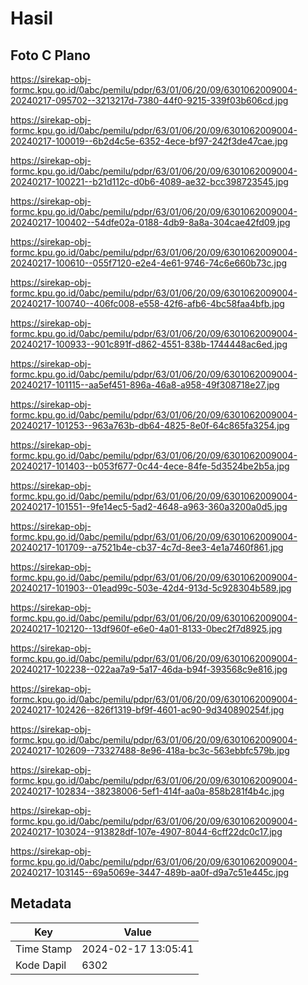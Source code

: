 # Hasil

## Foto C Plano

https://sirekap-obj-formc.kpu.go.id/0abc/pemilu/pdpr/63/01/06/20/09/6301062009004-20240217-095702--3213217d-7380-44f0-9215-339f03b606cd.jpg

https://sirekap-obj-formc.kpu.go.id/0abc/pemilu/pdpr/63/01/06/20/09/6301062009004-20240217-100019--6b2d4c5e-6352-4ece-bf97-242f3de47cae.jpg

https://sirekap-obj-formc.kpu.go.id/0abc/pemilu/pdpr/63/01/06/20/09/6301062009004-20240217-100221--b21d112c-d0b6-4089-ae32-bcc398723545.jpg

https://sirekap-obj-formc.kpu.go.id/0abc/pemilu/pdpr/63/01/06/20/09/6301062009004-20240217-100402--54dfe02a-0188-4db9-8a8a-304cae42fd09.jpg

https://sirekap-obj-formc.kpu.go.id/0abc/pemilu/pdpr/63/01/06/20/09/6301062009004-20240217-100610--055f7120-e2e4-4e61-9746-74c6e660b73c.jpg

https://sirekap-obj-formc.kpu.go.id/0abc/pemilu/pdpr/63/01/06/20/09/6301062009004-20240217-100740--406fc008-e558-42f6-afb6-4bc58faa4bfb.jpg

https://sirekap-obj-formc.kpu.go.id/0abc/pemilu/pdpr/63/01/06/20/09/6301062009004-20240217-100933--901c891f-d862-4551-838b-1744448ac6ed.jpg

https://sirekap-obj-formc.kpu.go.id/0abc/pemilu/pdpr/63/01/06/20/09/6301062009004-20240217-101115--aa5ef451-896a-46a8-a958-49f308718e27.jpg

https://sirekap-obj-formc.kpu.go.id/0abc/pemilu/pdpr/63/01/06/20/09/6301062009004-20240217-101253--963a763b-db64-4825-8e0f-64c865fa3254.jpg

https://sirekap-obj-formc.kpu.go.id/0abc/pemilu/pdpr/63/01/06/20/09/6301062009004-20240217-101403--b053f677-0c44-4ece-84fe-5d3524be2b5a.jpg

https://sirekap-obj-formc.kpu.go.id/0abc/pemilu/pdpr/63/01/06/20/09/6301062009004-20240217-101551--9fe14ec5-5ad2-4648-a963-360a3200a0d5.jpg

https://sirekap-obj-formc.kpu.go.id/0abc/pemilu/pdpr/63/01/06/20/09/6301062009004-20240217-101709--a7521b4e-cb37-4c7d-8ee3-4e1a7460f861.jpg

https://sirekap-obj-formc.kpu.go.id/0abc/pemilu/pdpr/63/01/06/20/09/6301062009004-20240217-101903--01ead99c-503e-42d4-913d-5c928304b589.jpg

https://sirekap-obj-formc.kpu.go.id/0abc/pemilu/pdpr/63/01/06/20/09/6301062009004-20240217-102120--13df960f-e6e0-4a01-8133-0bec2f7d8925.jpg

https://sirekap-obj-formc.kpu.go.id/0abc/pemilu/pdpr/63/01/06/20/09/6301062009004-20240217-102238--022aa7a9-5a17-46da-b94f-393568c9e816.jpg

https://sirekap-obj-formc.kpu.go.id/0abc/pemilu/pdpr/63/01/06/20/09/6301062009004-20240217-102426--826f1319-bf9f-4601-ac90-9d340890254f.jpg

https://sirekap-obj-formc.kpu.go.id/0abc/pemilu/pdpr/63/01/06/20/09/6301062009004-20240217-102609--73327488-8e96-418a-bc3c-563ebbfc579b.jpg

https://sirekap-obj-formc.kpu.go.id/0abc/pemilu/pdpr/63/01/06/20/09/6301062009004-20240217-102834--38238006-5ef1-414f-aa0a-858b281f4b4c.jpg

https://sirekap-obj-formc.kpu.go.id/0abc/pemilu/pdpr/63/01/06/20/09/6301062009004-20240217-103024--913828df-107e-4907-8044-6cff22dc0c17.jpg

https://sirekap-obj-formc.kpu.go.id/0abc/pemilu/pdpr/63/01/06/20/09/6301062009004-20240217-103145--69a5069e-3447-489b-aa0f-d9a7c51e445c.jpg


## Metadata

| Key        | Value               |
| ---------- | ------------------- |
| Time Stamp | 2024-02-17 13:05:41 |
| Kode Dapil | 6302                |



